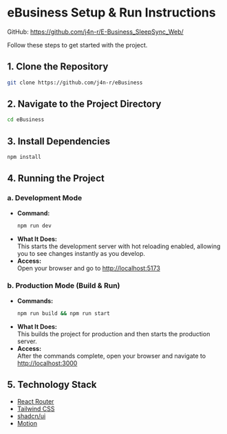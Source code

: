 # eBusiness Setup & Run Instructions
GitHub: https://github.com/j4n-r/E-Business_SleepSync_Web/

Follow these steps to get started with the project.

## 1. Clone the Repository
```bash
git clone https://github.com/j4n-r/eBusiness
```

## 2. Navigate to the Project Directory
```bash
cd eBusiness
```

## 3. Install Dependencies
```bash
npm install
```

## 4. Running the Project

### a. Development Mode
- **Command:**  
  ```bash
  npm run dev
  ```
- **What It Does:**  
  This starts the development server with hot reloading enabled, allowing you to see changes instantly as you develop.
- **Access:**  
  Open your browser and go to [http://localhost:5173](http://localhost:5173)

### b. Production Mode (Build & Run)
- **Commands:**  
  ```bash
  npm run build && npm run start
  ```
- **What It Does:**  
  This builds the project for production and then starts the production server.
- **Access:**  
  After the commands complete, open your browser and navigate to [http://localhost:3000](http://localhost:3000)

## 5. Technology Stack
- [React Router](https://reactrouter.com/home)
- [Tailwind CSS](https://tailwindcss.com/)
- [shadcn/ui](https://ui.shadcn.com/)
- [Motion](https://motion.dev/)
